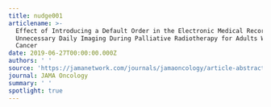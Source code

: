 ```yaml
---
title: nudge001
articlename: >-
  Effect of Introducing a Default Order in the Electronic Medical Record on
  Unnecessary Daily Imaging During Palliative Radiotherapy for Adults With
  Cancer
date: 2019-06-27T00:00:00.000Z
authors: ' '
source: 'https://jamanetwork.com/journals/jamaoncology/article-abstract/2737086'
journal: JAMA Oncology
summary: ' '
spotlight: true
---
```


